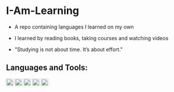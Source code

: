 # I-Am-Learning

* A repo containing languages I learned on my own

* I learned by reading books, taking courses and watching videos

- "Studying is not about time. It’s about effort."

## Languages and Tools:  

<code><img height="20" src="https://logodownload.org/wp-content/uploads/2019/10/python-logo.png"></code>
<code><img height="20" src="https://logodownload.org/wp-content/uploads/2016/10/html5-logo.png"></code>
<code><img height="20" src="https://logodownload.org/wp-content/uploads/2017/04/css-3-logo-1.png"></code>
<code><img height="20" src="https://upload.wikimedia.org/wikipedia/commons/thumb/9/99/Unofficial_JavaScript_logo_2.svg/200px-Unofficial_JavaScript_logo_2.svg.png"></code>
<code><img height="20" src="https://logodownload.org/wp-content/uploads/2019/03/arduino-logo-3.png"></code>
